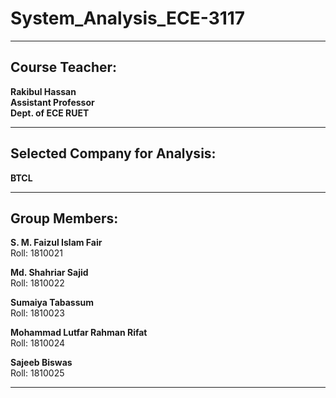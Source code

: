 # System_Analysis_ECE-3117

---

## Course Teacher:

**Rakibul Hassan <br>
Assistant Professor<br>
Dept. of ECE
RUET**

---

## Selected Company for Analysis:

**BTCL**

---

## Group Members:

**S. M. Faizul Islam Fair** <br>
Roll: 1810021<br>

**Md. Shahriar Sajid** <br>
Roll: 1810022<br>

**Sumaiya Tabassum** <br>
Roll: 1810023<br>

**Mohammad Lutfar Rahman Rifat** <br>
Roll: 1810024<br>

**Sajeeb Biswas** <br>
Roll: 1810025<br>

---
